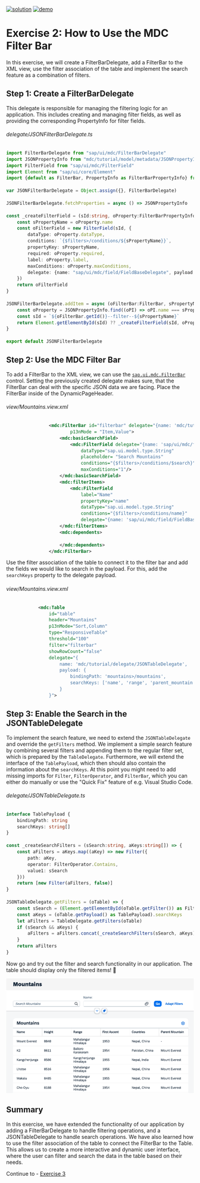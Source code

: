[![solution](https://flat.badgen.net/badge/solution/available/green?icon=github)](webapp)
[![demo](https://flat.badgen.net/badge/demo/deployed/blue?icon=github)](https://sap-samples.github.io/ui5-mdc-json-tutorial/ex2/dist)
# Exercise 2: How to Use the MDC Filter Bar
In this exercise, we will create a FilterBarDelegate, add a FilterBar to the XML view, use the filter association of the table and implement the search feature as a combination of filters.
## Step 1: Create a FilterBarDelegate
This delegate is responsible for managing the filtering logic for an application. This includes creating and managing filter fields, as well as providing the corresponding PropertyInfo for filter fields.
###### delegate/JSONFilterBarDelegate.ts
```typescript
import FilterBarDelegate from "sap/ui/mdc/FilterBarDelegate"
import JSONPropertyInfo from "mdc/tutorial/model/metadata/JSONPropertyInfo"
import FilterField from "sap/ui/mdc/FilterField"
import Element from "sap/ui/core/Element"
import {default as FilterBar, PropertyInfo as FilterBarPropertyInfo} from "sap/ui/mdc/FilterBar"

var JSONFilterBarDelegate = Object.assign({}, FilterBarDelegate)

JSONFilterBarDelegate.fetchProperties = async () => JSONPropertyInfo

const _createFilterField = (sId:string, oProperty:FilterBarPropertyInfo, oFilterBar:FilterBar) => {
	const sPropertyName = oProperty.name
	const oFilterField = new FilterField(sId, {
		dataType: oProperty.dataType,
		conditions: `{$filters>/conditions/${sPropertyName}}`,
		propertyKey: sPropertyName,
		required: oProperty.required,
		label: oProperty.label,
		maxConditions: oProperty.maxConditions,
		delegate: {name: "sap/ui/mdc/field/FieldBaseDelegate", payload: {}}
	})
	return oFilterField
}

JSONFilterBarDelegate.addItem = async (oFilterBar:FilterBar, sPropertyName:string) => {
	const oProperty = JSONPropertyInfo.find((oPI) => oPI.name === sPropertyName) as FilterBarPropertyInfo
	const sId = `${oFilterBar.getId()}--filter--${sPropertyName}`
	return Element.getElementById(sId) ?? _createFilterField(sId, oProperty, oFilterBar)
}

export default JSONFilterBarDelegate
```

## Step 2: Use the MDC Filter Bar
To add a FilterBar to the XML view, we can use the [`sap.ui.mdc.FilterBar`](https://sdk.openui5.org/api/sap.ui.mdc.FilterBar) control. Setting the previously created delegate makes sure, that the FilterBar can deal with the specific JSON data we are facing. Place the FilterBar inside of the DynamicPageHeader.
###### view/Mountains.view.xml
```xml
				<mdc:FilterBar id="filterbar" delegate="{name: 'mdc/tutorial/delegate/JSONFilterBarDelegate'}"
						p13nMode = "Item,Value">
					<mdc:basicSearchField>
						<mdc:FilterField delegate="{name: 'sap/ui/mdc/field/FieldBaseDelegate'}"
							dataType="sap.ui.model.type.String"
							placeholder= "Search Mountains"
							conditions="{$filters>/conditions/$search}"
							maxConditions="1"/>
					</mdc:basicSearchField>
					<mdc:filterItems>
						<mdc:FilterField
							label="Name"
							propertyKey="name"
							dataType="sap.ui.model.type.String"
							conditions="{$filters>/conditions/name}"
							delegate="{name: 'sap/ui/mdc/field/FieldBaseDelegate'}"/>
					</mdc:filterItems>
					<mdc:dependents>

					</mdc:dependents>
				</mdc:FilterBar>
```

Use the filter association of the table to connect it to the filter bar and add the fields we would like to search in the payload. For this, add the `searchKeys` property to the delegate payload.
###### view/Mountains.view.xml
```xml
			<mdc:Table
				id="table"
				header="Mountains"
				p13nMode="Sort,Column"
				type="ResponsiveTable"
				threshold="100"
				filter="filterbar"
				showRowCount="false"
				delegate="{
					name: 'mdc/tutorial/delegate/JSONTableDelegate',
					payload: {
						bindingPath: 'mountains>/mountains',
						searchKeys: ['name', 'range', 'parent_mountain', 'countries']
					}
				}">
```

## Step 3: Enable the Search in the JSONTableDelegate
To implement the search feature, we need to extend the `JSONTableDelegate` and override the `getFilters` method. We implement a simple search feature by combining several filters and appending them to the regular filter set, which is prepared by the `TableDelegate`. Furthermore, we will extend the interface of the `TablePayload`, which then should also contain the information about the `searchKeys`. At this point you might need to add missing imports for `Filter`, `FilterOperator`, and `FilterBar`, which you can either do manually or use the "Quick Fix" feature of e.g. Visual Studio Code.

###### delegate/JSONTableDelegate.ts
```typescript
interface TablePayload {
	bindingPath: string
	searchKeys: string[]
}

const _createSearchFilters = (sSearch:string, aKeys:string[]) => {
	const aFilters = aKeys.map((aKey) => new Filter({
		path: aKey,
		operator: FilterOperator.Contains,
		value1: sSearch
	}))
	return [new Filter(aFilters, false)]
}

JSONTableDelegate.getFilters = (oTable) => {
	const sSearch = (Element.getElementById(oTable.getFilter()) as FilterBar).getSearch()
	const aKeys = (oTable.getPayload() as TablePayload).searchKeys
	let aFilters = TableDelegate.getFilters(oTable)
	if (sSearch && aKeys) {
		aFilters = aFilters.concat(_createSearchFilters(sSearch, aKeys))
	}
	return aFilters
}
```
Now go and try out the filter and search functionality in our application. The table should display only the filtered items! 🙌

![Exercise 2 Result](ex2.png)

## Summary
In this exercise, we have extended the functionality of our application by adding a FilterBarDelegate to handle filtering operations, and a JSONTableDelegate to handle search operations. We have also learned how to use the filter association of the table to connect the FilterBar to the Table. This allows us to create a more interactive and dynamic user interface, where the user can filter and search the data in the table based on their needs.

Continue to - [Exercise 3](../ex3/readme.md)